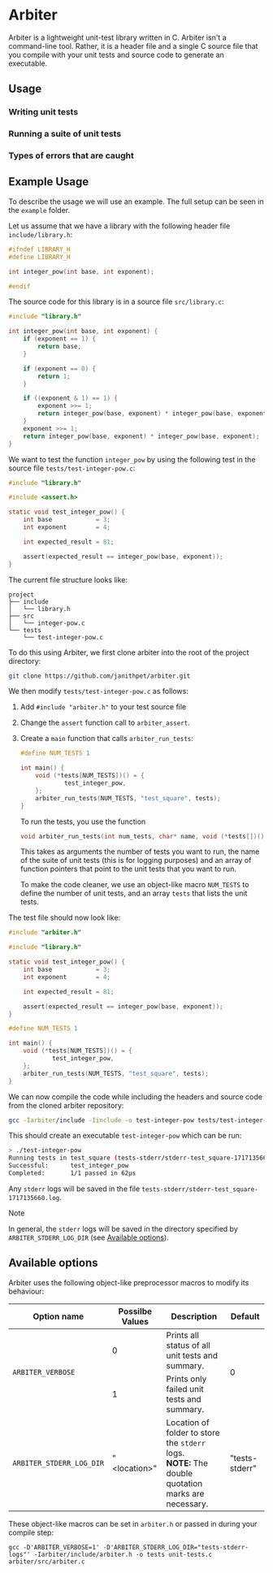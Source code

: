 # Arbiter
Arbiter is a lightweight unit-test library written in C. Arbiter isn't a command-line tool. Rather, it is a header file and a single C source file that you compile with your unit tests and source code to generate an executable.

## Usage

### Writing unit tests
### Running a suite of unit tests
### Types of errors that are caught

## Example Usage
To describe the usage we will use an example. The full setup can be seen in the `example` folder.

Let us assume that we have a library with the following header file `include/library.h`:
```c
#ifndef LIBRARY_H
#define LIBRARY_H

int integer_pow(int base, int exponent);

#endif
```

The source code for this library is in a source file `src/library.c`:
```c
#include "library.h"

int integer_pow(int base, int exponent) {
	if (exponent == 1) {
		return base;
	}

	if (exponent == 0) {
		return 1;
	}

	if ((exponent & 1) == 1) {
		exponent >>= 1;
		return integer_pow(base, exponent) * integer_pow(base, exponent) * base;
	}
	exponent >>= 1;
	return integer_pow(base, exponent) * integer_pow(base, exponent);
}
```

We want to test the function `integer_pow` by using the following test in the source file `tests/test-integer-pow.c`:

```c
#include "library.h"

#include <assert.h>

static void test_integer_pow() {
	int base            = 3;
	int exponent        = 4;

	int expected_result = 81;

	assert(expected_result == integer_pow(base, exponent));
}
```

The current file structure looks like:
```
project
├── include
│   └── library.h
├── src
│   └── integer-pow.c
└── tests
    └── test-integer-pow.c
```

To do this using Arbiter, we first clone arbiter into the root of the project directory:
```bash
git clone https://github.com/janithpet/arbiter.git
```

We then modify `tests/test-integer-pow.c` as follows:

1. Add `#include "arbiter.h"` to your test source file
2. Change the `assert` function call to `arbiter_assert`.
3. Create a `main` function that calls `arbiter_run_tests`:
    ```c
    #define NUM_TESTS 1

    int main() {
        void (*tests[NUM_TESTS])() = {
                test_integer_pow,
        };
        arbiter_run_tests(NUM_TESTS, "test_square", tests);
    }
    ```
    To run the tests, you use the function
    ```c
    void arbiter_run_tests(int num_tests, char* name, void (*tests[])())
    ```
    This takes as arguments the number of tests you want to run, the name of the suite of unit tests (this is for logging purposes) and an array of function pointers that point to the unit tests that you want to run.

    To make the code cleaner, we use an object-like macro `NUM_TESTS` to define the number of unit tests, and an array `tests` that lists the unit tests.

The test file should now look like:
``` c
#include "arbiter.h"

#include "library.h"

static void test_integer_pow() {
	int base            = 3;
	int exponent        = 4;

	int expected_result = 81;

	assert(expected_result == integer_pow(base, exponent));
}

#define NUM_TESTS 1

int main() {
    void (*tests[NUM_TESTS])() = {
            test_integer_pow,
    };
    arbiter_run_tests(NUM_TESTS, "test_square", tests);
}
```

We can now compile the code while including the headers and source code from the cloned arbiter repository:
```bash
gcc -Iarbiter/include -Iinclude -o test-integer-pow tests/test-integer-pow.c src/library.c arbiter/src/arbter.c
```

This should create an executable `test-integer-pow` which can be run:
```bash
> ./test-integer-pow
Running tests in test_square (tests-stderr/stderr-test_square-1717135660.log):
Successful:      test_integer_pow
Completed:       1/1 passed in 62µs
```

Any `stderr` logs will be saved in the file `tests-stderr/stderr-test_square-1717135660.log`.

> [!NOTE]
> In general, the `stderr` logs will be saved in the directory specified by `ARBITER_STDERR_LOG_DIR` (see [Available options](#available-options)).



## Available options
Arbiter uses the following object-like preprocessor macros to modify its behaviour:
<table>
    <thead>
        <tr>
            <th>Option name</th>
            <th>Possilbe Values</th>
            <th>Description</th>
            <th>Default</th>
        </tr>
    </thead>
    <tbody>
        <tr>
            <td rowspan=2><code>ARBITER_VERBOSE</code></td>
            <td rowspan=1>0</td>
            <td>Prints all status of all unit tests and summary.</td>
			<td rowspan=2>0</td>
        </tr>
        <tr>
            <td rowspan=1>1</td>
            <td rowspan=>Prints only failed unit tests and summary.</td>
        </tr>
        <tr>
          <td rowspan=1><code>ARBITER_STDERR_LOG_DIR</code></td>
            <td rowspan=1>"&ltlocation&gt"</td>
            <td>Location of folder to store the <code>stderr</code> logs. <br>
            <b>NOTE:</b> The double quotation marks are necessary.</td>
			<td rowspan=2>"tests-stderr"</td>
        </tr>
    </tbody>
</table>

These object-like macros can be set in `arbiter.h` or passed in during your compile step:

```shell
gcc -D'ARBITER_VERBOSE=1' -D'ARBITER_STDERR_LOG_DIR="tests-stderr-logs"' -Iarbiter/include/arbiter.h -o tests unit-tests.c arbiter/src/arbiter.c
```
